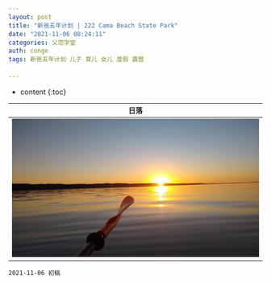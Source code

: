 ```yaml
---
layout: post
title: "新爸五年计划 | 222 Cama Beach State Park"
date: "2021-11-06 08:24:11"
categories: 父范学堂
auth: conge
tags: 新爸五年计划 儿子 育儿 女儿 度假 露营

---
```

* content
{:toc}



|日落|
|----|
| ![candies](/assets/images/父范学堂/20210625_sunset.jpg)|




```
2021-11-06 初稿
```
